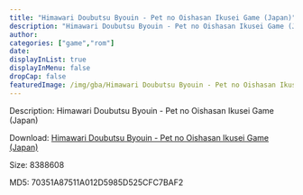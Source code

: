 ```yaml
---
title: "Himawari Doubutsu Byouin - Pet no Oishasan Ikusei Game (Japan)"
description: "Himawari Doubutsu Byouin - Pet no Oishasan Ikusei Game (Japan)"
author: 
categories: ["game","rom"]
date: 
displayInList: true
displayInMenu: false
dropCap: false
featuredImage: /img/gba/Himawari Doubutsu Byouin - Pet no Oishasan Ikusei Game [Japan].jpg
---
```


Description: Himawari Doubutsu Byouin - Pet no Oishasan Ikusei Game (Japan)

Download: <a style="text-decoration:underline;" href="https://mega.nz/#!mSAmBA4a!4-zysRCWMhk3lSQQjsg59hhOjnTa_kvArgHmKmGQARI" target = "_blank" rel = "nofollow" > Himawari Doubutsu Byouin - Pet no Oishasan Ikusei Game (Japan)</a>

Size: 8388608

MD5: 70351A87511A012D5985D525CFC7BAF2

